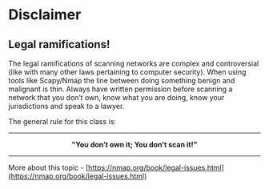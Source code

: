 # Disclaimer

## Legal ramifications!

The legal ramifications of scanning networks are complex and controversial (like with many other laws pertaining to computer security). When using tools like Scapy/Nmap the line between doing something benign and malignant is thin. Always have written permission before scanning a network that you don’t own, know what you are doing, know your jurisdictions and speak to a lawyer.

The general rule for this class is:

---
<p align="center"><b>"You don’t own it; You don’t scan it!"</b></p>

---

More about this topic - [https://nmap.org/book/legal-issues.html](https://nmap.org/book/legal-issues.html)